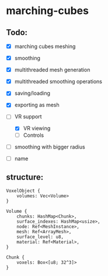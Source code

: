 # marching-cubes

## Todo:
- [X] marching cubes meshing
- [X] smoothing
- [X] multithreaded mesh generation
- [X] multithreaded smoothing operations
- [X] saving/loading
- [X] exporting as mesh
- [ ] VR support
  - [X] VR viewing
  - [ ] Controls
- [ ] smoothing with bigger radius
- [ ] name


## structure: 
```
VoxelObject {
	volumes: Vec<Volume>
}

Volume {
	chunks: HashMap<Chunk>,
	surface_indexes: HashMap<usize>,
	node: Ref<MeshInstance>,
	mesh: Ref<ArrayMesh>,
	surface_level: u8,
	material: Ref<Material>,
}

Chunk {
	voxels: Box<[u8; 32^3]>
}

```
